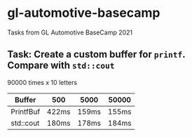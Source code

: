 # gl-automotive-basecamp
Tasks from GL Automotive BaseCamp 2021

## Task: Create a custom buffer for `printf`. Compare with `std::cout`

90000 times x 10 letters

| Buffer      | 500    | 5000  | 50000 |
| ----------- | -------|-------|-------|
| PrintfBuf   | 422ms  | 159ms | 155ms |
| std::cout   | 180ms  | 178ms | 184ms |
